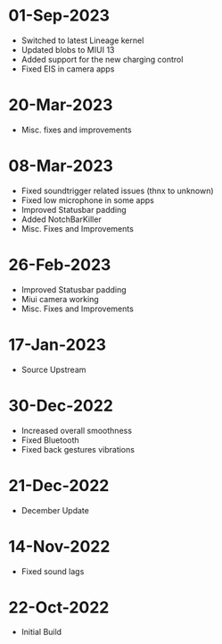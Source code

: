 # 01-Sep-2023
- Switched to latest Lineage kernel
- Updated blobs to MIUI 13
- Added support for the new charging control
- Fixed EIS in camera apps

# 20-Mar-2023
- Misc. fixes and improvements

# 08-Mar-2023
- Fixed soundtrigger related issues (thnx to unknown)
- Fixed low microphone in some apps
- Improved Statusbar padding
- Added NotchBarKiller
- Misc. Fixes and Improvements

# 26-Feb-2023
- Improved Statusbar padding
- Miui camera working
- Misc. Fixes and Improvements

# 17-Jan-2023
- Source Upstream

# 30-Dec-2022
- Increased overall smoothness
- Fixed Bluetooth
- Fixed back gestures vibrations

# 21-Dec-2022
- December Update

# 14-Nov-2022
- Fixed sound lags

# 22-Oct-2022
- Initial Build

